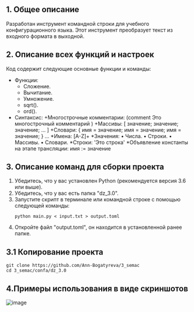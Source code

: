 ## **1. Общее описание**
Разработан инструмент командной строки для учебного конфигурационного языка. Этот инструмент преобразует текст из входного формата в выходной.
## **2. Описание всех функций и настроек**
Код содержит следующие основные функции и команды:
- Функции:
   - Сложение.
   - Вычитание.
   - Умножение.
   - sqrt().
   - ord().
- Синтаксис:
+Многострочные комментарии: 
(comment 
Это многострочный 
комментарий 
) 
+Массивы: 
[ значение; значение; значение; ... ] 
+Словари: 
{ 
имя = значение; 
имя = значение; 
имя = значение;
} 
... 
*Имена: 
[A-Z]+ 
*Значения: 
• Числа.
• Строки.
• Массивы.
• Словари.
*Строки: 
'Это строка' 
*Объявление константы на этапе трансляции: 
имя := значение 

## **3. Описание команд для сборки проекта**
1. Убедитесь, что у вас установлен Python (рекомендуется версия 3.6 или выше).
2. Убедитесь, что у вас есть папка "dz_3.0".
3. Запустите скрипт в терминале или командной строке с помощью следующей команды:
   ```
   python main.py < input.txt > output.toml
   ```
4. Откройте файл "output.toml", он находится в установленной ранее папке.
## **3.1 Копирование проекта**
 ```
git clone https://github.com/Ann-Bogatyreva/3_semac
cd 3_semac/confa/dz_3.0
 ```
## **4.Примеры использования в виде скриншотов**

![image](https://github.com/user-attachments/assets/bb895c41-a325-4299-a520-63fb1e68026a)
